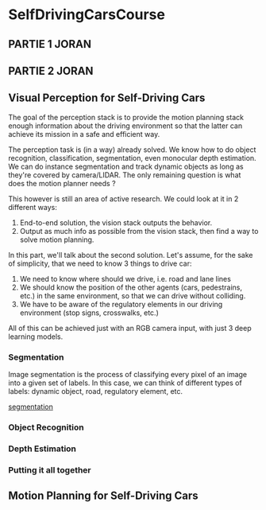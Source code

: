 # SelfDrivingCarsCourse

## PARTIE 1 JORAN

## PARTIE 2 JORAN

## Visual Perception for Self-Driving Cars

The goal of the perception stack is to provide the motion planning stack enough
information about the driving environment so that the latter can achieve its
mission in a safe and efficient way.

The perception task is (in a way) already solved. We know how to do object
recognition, classification, segmentation, even monocular depth estimation. We
can do instance segmentation and track dynamic objects as long as they're 
covered by camera/LIDAR. The only remaining question is what does the motion
planner needs ? 

This however is still an area of active research. We could look at it in 2
different ways:
  1. End-to-end solution, the vision stack outputs the behavior.
  1. Output as much info as possible from the vision stack, then find a way to
     solve motion planning.

In this part, we'll talk about the second solution. Let's assume, for the sake
of simplicity, that we need to know 3 things to drive car:
  1. We need to know where should we drive, i.e. road and lane lines
  1. We should know the position of the other agents (cars, pedestrains, etc.)
     in the same environment, so that we can drive without colliding.
  1. We have to be aware of the regulatory elements in our driving
     environment (stop signs, crosswalks, etc.)

All of this can be achieved just with an RGB camera input, with just 3
deep learning models.

### Segmentation
Image segmentation is the process of classifying every pixel of an image into
a given set of labels. In this case, we can think of different types of labels:
dynamic object, road, regulatory element, etc.

[segmentation](./imgs/segmentation.jpeg)

### Object Recognition

### Depth Estimation

### Putting it all together

## Motion Planning for Self-Driving Cars

